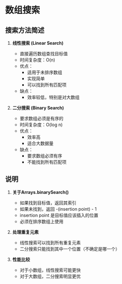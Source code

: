 # 数组搜索

## 搜索方法简述

1. **线性搜索 (Linear Search)**
    - 直接遍历数组查找目标值
    - 时间复杂度：O(n)
    - 优点：
        - 适用于未排序数组
        - 实现简单
        - 可以找到所有匹配项
    - 缺点：
        - 效率较低，特别是对大数组

2. **二分搜索 (Binary Search)**
    - 要求数组必须是有序的
    - 时间复杂度：O(log n)
    - 优点：
        - 效率高
        - 适合大数据量
    - 缺点：
        - 要求数组必须有序
        - 不能找到所有匹配项

## 说明

1. **关于Arrays.binarySearch()**
    - 如果找到目标值，返回其索引
    - 如果未找到，返回 -(insertion point) - 1
    - insertion point 是目标值应该插入的位置
    - 必须在排序数组上使用

2. **处理重复元素**
    - 线性搜索可以找到所有重复元素
    - 二分搜索只能找到其中一个位置（不确定是哪一个）

3. **性能比较**
    - 对于小数组，线性搜索可能更快
    - 对于大数组，二分搜索明显更优

